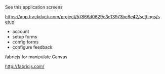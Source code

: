 See this application screens

https://app.trackduck.com/project/57866d0629c3e13973bc6e42/settings/setup


- account
- setup forms
- config forms
- configure feedback


fabricjs for manipulate Canvas

http://fabricjs.com/




